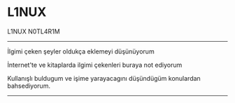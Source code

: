 # L1NUX
L1NUX N0TL4R1M

----------------------------------------------
İlgimi çeken şeyler oldukça eklemeyi düşünüyorum

İnternet'te ve kitaplarda ilgimi çekenleri buraya not ediyorum

Kullanışlı buldugum ve işime yarayacagını düşündügüm konulardan bahsediyorum.

----------------------------------------------------------------------------------------------------------
              
